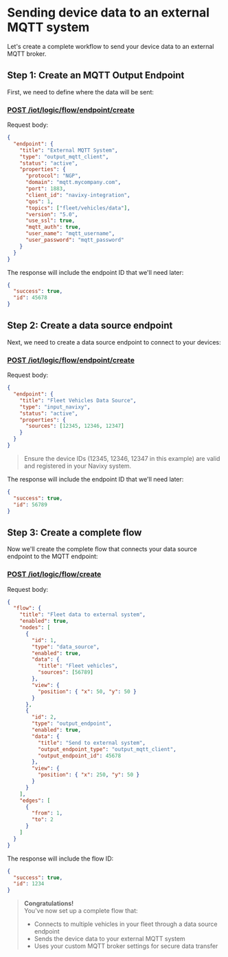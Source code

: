 # Sending device data to an external MQTT system

Let's create a complete workflow to send your device data to an external MQTT broker.

## Step 1: Create an MQTT Output Endpoint

First, we need to define where the data will be sent:

### [POST /iot/logic/flow/endpoint/create](../../IoT_Logic.json/paths/~1iot~1logic~1flow~1endpoint~1create/post)

Request body:
```json
{
  "endpoint": {
    "title": "External MQTT System",
    "type": "output_mqtt_client",
    "status": "active",
    "properties": {
      "protocol": "NGP",
      "domain": "mqtt.mycompany.com",
      "port": 1883,
      "client_id": "navixy-integration",
      "qos": 1,
      "topics": ["fleet/vehicles/data"],
      "version": "5.0",
      "use_ssl": true,
      "mqtt_auth": true,
      "user_name": "mqtt_username",
      "user_password": "mqtt_password"
    }
  }
}
```

The response will include the endpoint ID that we'll need later:
```json
{
  "success": true,
  "id": 45678
}
```

## Step 2: Create a data source endpoint

Next, we need to create a data source endpoint to connect to your devices:

### [POST /iot/logic/flow/endpoint/create](../../IoT_Logic.json/paths/~1iot~1logic~1flow~1endpoint~1create/post)

Request body:
```json
{
  "endpoint": {
    "title": "Fleet Vehicles Data Source",
    "type": "input_navixy",
    "status": "active",
    "properties": {
      "sources": [12345, 12346, 12347]
    }
  }
}
```

> Ensure the device IDs (12345, 12346, 12347 in this example) are valid and registered in your Navixy system.

The response will include the endpoint ID that we'll need later:
```json
{
  "success": true,
  "id": 56789
}
```

## Step 3: Create a complete flow

Now we'll create the complete flow that connects your data source endpoint to the MQTT endpoint:

### [POST /iot/logic/flow/create](../../IoT_Logic.json/paths/~1iot~1logic~1flow~1create/post)

Request body:
```json
{
  "flow": {
    "title": "Fleet data to external system",
    "enabled": true,
    "nodes": [
      {
        "id": 1,
        "type": "data_source",
        "enabled": true,
        "data": {
          "title": "Fleet vehicles",
          "sources": [56789]
        },
        "view": {
          "position": { "x": 50, "y": 50 }
        }
      },
      {
        "id": 2,
        "type": "output_endpoint",
        "enabled": true,
        "data": {
          "title": "Send to external system",
          "output_endpoint_type": "output_mqtt_client",
          "output_endpoint_id": 45678
        },
        "view": {
          "position": { "x": 250, "y": 50 }
        }
      }
    ],
    "edges": [
      {
        "from": 1,
        "to": 2
      }
    ]
  }
}
```

The response will include the flow ID:
```json
{
  "success": true,
  "id": 1234
}
```
<!-- theme: success -->
> **Congratulations!**<br>
> You've now set up a complete flow that:
> - Connects to multiple vehicles in your fleet through a data source endpoint
> - Sends the device data to your external MQTT system
> - Uses your custom MQTT broker settings for secure data transfer